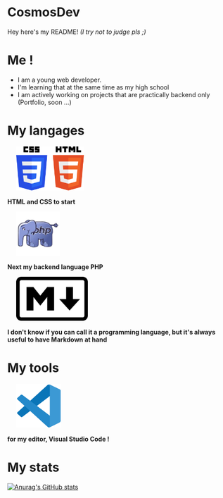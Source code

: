﻿# CosmosDev

Hey here's my README! *(I try not to judge pls ;)*

# Me !

- I am a young web developer.
- I'm learning that at the same time as my high school
- I am actively working on projects that are practically backend only (Portfolio, soon ...)

# My langages

<img height="100px" src="img/logo-html-css.png" style="padding: 0 20px;"> 

**HTML and CSS to start**

<img height="100px" src="img/logo-php.png" style="padding: 0 20px;">

**Next my backend language PHP**

<img height="100px" src="img/logo-markdown.png" style="padding: 0 20px;">

**I don't know if you can call it a programming language, but it's always useful to have Markdown at hand**

# My tools

<img height="100px" src="img/logo-vscode.png" style="padding: 0 20px;">

**for my editor, Visual Studio Code !**

# My stats

[![Anurag's GitHub stats](https://github-readme-stats.vercel.app/api?username=Cosmos506)](https://github.com/anuraghazra/github-readme-stats)
